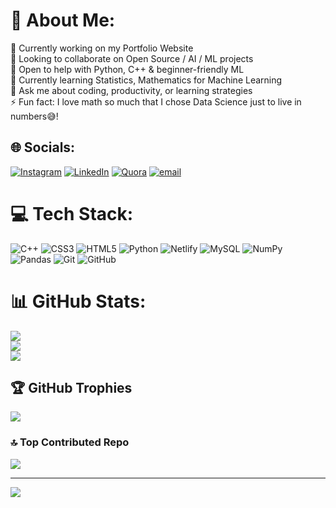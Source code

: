 # 💫 About Me:
🔭 Currently working on my Portfolio Website <br>👯 Looking to collaborate on Open Source / AI / ML projects<br>🤝 Open to help with Python, C++ & beginner-friendly ML  <br>🌱 Currently learning Statistics, Mathematics for  Machine Learning <br>💬 Ask me about coding, productivity, or learning strategies  <br>⚡ Fun fact: I love math so much that I chose Data Science just to live in numbers😅!


## 🌐 Socials:
[![Instagram](https://img.shields.io/badge/Instagram-%23E4405F.svg?logo=Instagram&logoColor=white)](https://instagram.com/itzprodhosh) [![LinkedIn](https://img.shields.io/badge/LinkedIn-%230077B5.svg?logo=linkedin&logoColor=white)](https://www.linkedin.com/in/prodhoshvs/) [![Quora](https://img.shields.io/badge/Quora-%23B92B27.svg?logo=Quora&logoColor=white)](https://www.quora.com/profile/Prodhosh) [![email](https://img.shields.io/badge/Email-D14836?logo=gmail&logoColor=white)](mailto:prodhosh3@gmail.com) 

# 💻 Tech Stack:
![C++](https://img.shields.io/badge/c++-%2300599C.svg?style=for-the-badge&logo=c%2B%2B&logoColor=white) ![CSS3](https://img.shields.io/badge/css3-%231572B6.svg?style=for-the-badge&logo=css3&logoColor=white) ![HTML5](https://img.shields.io/badge/html5-%23E34F26.svg?style=for-the-badge&logo=html5&logoColor=white) ![Python](https://img.shields.io/badge/python-3670A0?style=for-the-badge&logo=python&logoColor=ffdd54) ![Netlify](https://img.shields.io/badge/netlify-%23000000.svg?style=for-the-badge&logo=netlify&logoColor=#00C7B7) ![MySQL](https://img.shields.io/badge/mysql-4479A1.svg?style=for-the-badge&logo=mysql&logoColor=white) ![NumPy](https://img.shields.io/badge/numpy-%23013243.svg?style=for-the-badge&logo=numpy&logoColor=white) ![Pandas](https://img.shields.io/badge/pandas-%23150458.svg?style=for-the-badge&logo=pandas&logoColor=white) ![Git](https://img.shields.io/badge/git-%23F05033.svg?style=for-the-badge&logo=git&logoColor=white) ![GitHub](https://img.shields.io/badge/github-%23121011.svg?style=for-the-badge&logo=github&logoColor=white)
# 📊 GitHub Stats:
![](https://github-readme-stats.vercel.app/api?username=PRODHOSH&theme=github_dark&hide_border=false&include_all_commits=false&count_private=true)<br/>
![](https://nirzak-streak-stats.vercel.app/?user=PRODHOSH&theme=github_dark&hide_border=false)<br/>
![](https://github-readme-stats.vercel.app/api/top-langs/?username=PRODHOSH&theme=github_dark&hide_border=false&include_all_commits=false&count_private=true&layout=compact)

## 🏆 GitHub Trophies
![](https://github-profile-trophy.vercel.app/?username=PRODHOSH&theme=radical&no-frame=false&no-bg=false&margin-w=4)

### 🔝 Top Contributed Repo
![](https://github-contributor-stats.vercel.app/api?username=PRODHOSH&limit=5&theme=dark&combine_all_yearly_contributions=true)

---
[![](https://visitcount.itsvg.in/api?id=PRODHOSH&icon=0&color=0)](https://visitcount.itsvg.in)




